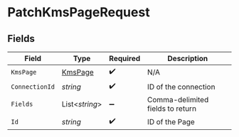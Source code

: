 # PatchKmsPageRequest


## Fields

| Field                                         | Type                                          | Required                                      | Description                                   |
| --------------------------------------------- | --------------------------------------------- | --------------------------------------------- | --------------------------------------------- |
| `KmsPage`                                     | [KmsPage](../../Models/Components/KmsPage.md) | :heavy_check_mark:                            | N/A                                           |
| `ConnectionId`                                | *string*                                      | :heavy_check_mark:                            | ID of the connection                          |
| `Fields`                                      | List<*string*>                                | :heavy_minus_sign:                            | Comma-delimited fields to return              |
| `Id`                                          | *string*                                      | :heavy_check_mark:                            | ID of the Page                                |